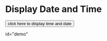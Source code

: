 
<!DOCTYPE html>
<html>
<body>
  <h1> Display Date and Time </h1>
  <button type="button" onclick="document.getElementById('demo').innerHtml=Date()"> click here to display time and date</button>
  <p> id="demo"</p>
  </body>
  </html>
